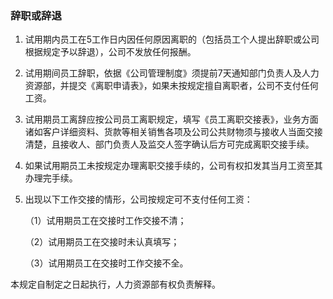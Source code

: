 ### 辞职或辞退

1. 试用期内员工在5工作日内因任何原因离职的（包括员工个人提出辞职或公司根据规定予以辞退），公司不发放任何报酬。

2. 试用期间员工辞职，依据《公司管理制度》须提前7天通知部门负责人及人力资源部，并提交《离职申请表》，如果未按规定擅自离职者，公司不支付任何工资。

3. 试用期员工离辞应按公司员工离职规定，填写《员工离职交接表》，业务方面诸如客户详细资料、货款等相关销售各项及公司公共财物须与接收人当面交接清楚，且接收人、部门负责人及监交人签字确认后方可完成离职交接手续。

4. 如果试用期员工未按规定办理离职交接手续的，公司有权扣发其当月工资至其办理完手续。

5. 出现以下工作交接的情形，公司按规定可不支付任何工资：

   （1）试用期员工在交接时工作交接不清；

   （2）试用期员工在交接时未认真填写；

   （3）试用期员工在交接时工作交接不全。

本规定自制定之日起执行，人力资源部有权负责解释。 